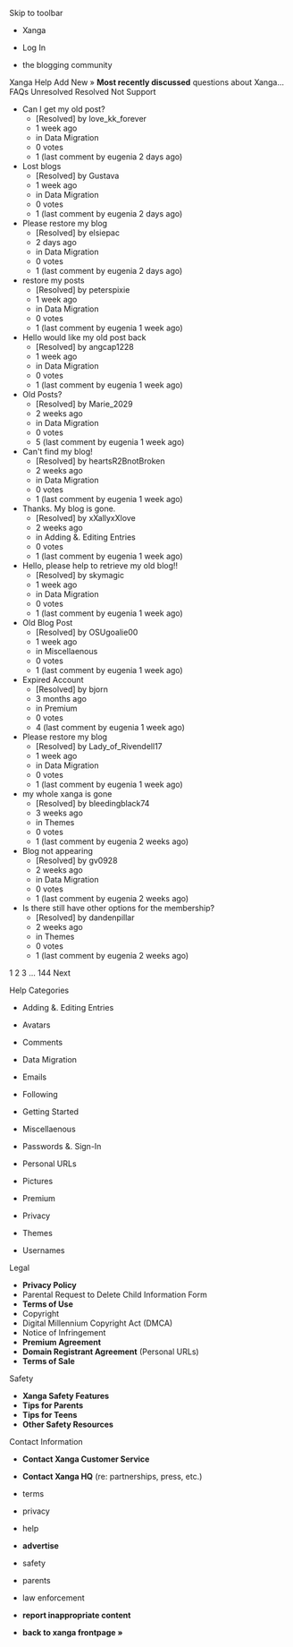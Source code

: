 Skip to toolbar

*   Xanga

*   Log In

*   the blogging community

Xanga Help Add New » **Most recently discussed** questions about Xanga… FAQs Unresolved Resolved Not Support

*   Can I get my old post?
    *   \[Resolved\] by love\_kk\_forever
    *   1 week ago
    *   in Data Migration
    *   0 votes
    *   1 (last comment by eugenia 2 days ago)
*   Lost blogs
    *   \[Resolved\] by Gustava
    *   1 week ago
    *   in Data Migration
    *   0 votes
    *   1 (last comment by eugenia 2 days ago)
*   Please restore my blog
    *   \[Resolved\] by elsiepac
    *   2 days ago
    *   in Data Migration
    *   0 votes
    *   1 (last comment by eugenia 2 days ago)
*   restore my posts
    *   \[Resolved\] by peterspixie
    *   1 week ago
    *   in Data Migration
    *   0 votes
    *   1 (last comment by eugenia 1 week ago)
*   Hello would like my old post back
    *   \[Resolved\] by angcap1228
    *   1 week ago
    *   in Data Migration
    *   0 votes
    *   1 (last comment by eugenia 1 week ago)
*   Old Posts?
    *   \[Resolved\] by Marie\_2029
    *   2 weeks ago
    *   in Data Migration
    *   0 votes
    *   5 (last comment by eugenia 1 week ago)
*   Can't find my blog!
    *   \[Resolved\] by heartsR2BnotBroken
    *   2 weeks ago
    *   in Data Migration
    *   0 votes
    *   1 (last comment by eugenia 1 week ago)
*   Thanks. My blog is gone.
    *   \[Resolved\] by xXallyxXlove
    *   2 weeks ago
    *   in Adding &. Editing Entries
    *   0 votes
    *   1 (last comment by eugenia 1 week ago)
*   Hello, please help to retrieve my old blog!!
    *   \[Resolved\] by skymagic
    *   1 week ago
    *   in Data Migration
    *   0 votes
    *   1 (last comment by eugenia 1 week ago)
*   Old Blog Post
    *   \[Resolved\] by OSUgoalie00
    *   1 week ago
    *   in Miscellaenous
    *   0 votes
    *   1 (last comment by eugenia 1 week ago)
*   Expired Account
    *   \[Resolved\] by bjorn
    *   3 months ago
    *   in Premium
    *   0 votes
    *   4 (last comment by eugenia 1 week ago)
*   Please restore my blog
    *   \[Resolved\] by Lady\_of\_Rivendell17
    *   1 week ago
    *   in Data Migration
    *   0 votes
    *   1 (last comment by eugenia 1 week ago)
*   my whole xanga is gone
    *   \[Resolved\] by bleedingblack74
    *   3 weeks ago
    *   in Themes
    *   0 votes
    *   1 (last comment by eugenia 2 weeks ago)
*   Blog not appearing
    *   \[Resolved\] by gv0928
    *   2 weeks ago
    *   in Data Migration
    *   0 votes
    *   1 (last comment by eugenia 2 weeks ago)
*   Is there still have other options for the membership?
    *   \[Resolved\] by dandenpillar
    *   2 weeks ago
    *   in Themes
    *   0 votes
    *   1 (last comment by eugenia 2 weeks ago)

1 2 3 ... 144 Next

Help Categories

*   Adding &. Editing Entries
*   Avatars
*   Comments
*   Data Migration
*   Emails
*   Following
*   Getting Started
*   Miscellaenous

*   Passwords &. Sign-In
*   Personal URLs
*   Pictures
*   Premium
*   Privacy
*   Themes
*   Usernames

Legal

*   **Privacy Policy**
*   Parental Request to Delete Child Information Form
*   **Terms of Use**
*   Copyright
*   Digital Millennium Copyright Act (DMCA)
*   Notice of Infringement
*   **Premium Agreement**
*   **Domain Registrant Agreement** (Personal URLs)
*   **Terms of Sale**

Safety

*   **Xanga Safety Features**
*   **Tips for Parents**
*   **Tips for Teens**
*   **Other Safety Resources**

Contact Information

*   **Contact Xanga Customer Service**
*   **Contact Xanga HQ** (re: partnerships, press, etc.)

*   terms
*   privacy
*   help
*   **advertise**

*   safety
*   parents
*   law enforcement
*   **report inappropriate content**

*   **back to xanga frontpage »**